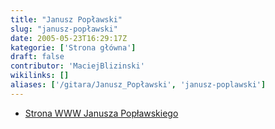 ```yaml
---
title: "Janusz Popławski"
slug: "janusz-popławski"
date: 2005-05-23T16:29:17Z
kategorie: ['Strona główna']
draft: false
contributor: 'MaciejBlizinski'
wikilinks: []
aliases: ['/gitara/Janusz_Popławski', 'janusz-poplawski']
---
```

  - [Strona WWW Janusza
    Popławskiego](http://www.poplawski.com.pl/index_poplawski.html)

